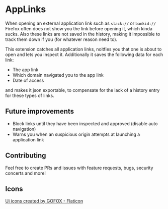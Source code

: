 # AppLinks

When opening an external application link such as `slack://` or `bankid://` Firefox often does not show you the link before opening it, which kinda sucks. Also these links are not saved in the history, making it impossible to track them down if you (for whatever reason need to).

This extension catches all application links, noitfies you that one is about to open and lets you inspect it. Additionally it saves the following data for each link:

- The app link
- Which domain navigated you to the app link
- Date of access

and makes it json exportable, to compensate for the lack of a history entry for these types of links.

## Future improvements

- Block links until they have been inspected and approved (disable auto navigation)
- Warns you when an suspicious origin attempts at launching a application link

## Contributing

Feel free to create PRs and issues with feature requests, bugs, security concerts and more!

## Icons

<a href="https://www.flaticon.com/free-icons/ui" title="ui icons">Ui icons created by GOFOX - Flaticon</a>